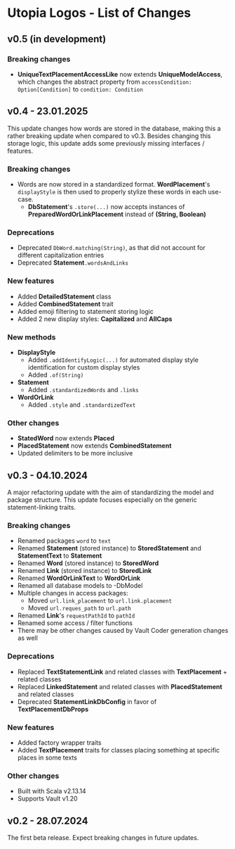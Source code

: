 # Utopia Logos - List of Changes

## v0.5 (in development)
### Breaking changes
- **UniqueTextPlacementAccessLike** now extends **UniqueModelAccess**, which changes the abstract property from 
  `accessCondition: Option[Condition]` to `condition: Condition`

## v0.4 - 23.01.2025
This update changes how words are stored in the database, making this a rather breaking update when compared to v0.3. 
Besides changing this storage logic, this update adds some previously missing interfaces / features.
### Breaking changes
- Words are now stored in a standardized format. 
  **WordPlacement**'s `displayStyle` is then used to properly stylize these words in each use-case.
  - **DbStatement**'s `.store(...)` now accepts instances of **PreparedWordOrLinkPlacement** instead of 
    **(String, Boolean)**
### Deprecations
- Deprecated `DbWord.matching(String)`, as that did not account for different capitalization entries
- Deprecated **Statement**`.wordsAndLinks`
### New features
- Added **DetailedStatement** class
- Added **CombinedStatement** trait
- Added emoji filtering to statement storing logic
- Added 2 new display styles: **Capitalized** and **AllCaps**
### New methods
- **DisplayStyle**
  - Added `.addIdentifyLogic(...)` for automated display style identification for custom display styles
  - Added `.of(String)`
- **Statement**
  - Added `.standardizedWords` and `.links`
- **WordOrLink**
  - Added `.style` and `.standardizedText`
### Other changes
- **StatedWord** now extends **Placed**
- **PlacedStatement** now extends **CombinedStatement**
- Updated delimiters to be more inclusive 

## v0.3 - 04.10.2024
A major refactoring update with the aim of standardizing the model and package structure. 
This update focuses especially on the generic statement-linking traits.
### Breaking changes
- Renamed packages `word` to `text`
- Renamed **Statement** (stored instance) to **StoredStatement** and **StatementText** to **Statement**
- Renamed **Word** (stored instance) to **StoredWord**
- Renamed **Link** (stored instance) to **StoredLink**
- Renamed **WordOrLinkText** to **WordOrLink**
- Renamed all database models to -DbModel
- Multiple changes in access packages:
  - Moved `url.link_placement` to `url.link.placement`
  - Moved `url.reques_path` to `url.path`
- Renamed **Link**'s `requestPathId` to `pathId`
- Renamed some access / filter functions
- There may be other changes caused by Vault Coder generation changes as well
### Deprecations
- Replaced **TextStatementLink** and related classes with **TextPlacement** + related classes
- Replaced **LinkedStatement** and related classes with **PlacedStatement** and related classes
- Deprecated **StatementLinkDbConfig** in favor of **TextPlacementDbProps**
### New features
- Added factory wrapper traits
- Added **TextPlacement** traits for classes placing something at specific places in some texts
### Other changes
- Built with Scala v2.13.14
- Supports Vault v1.20

## v0.2 - 28.07.2024
The first beta release. Expect breaking changes in future updates.
